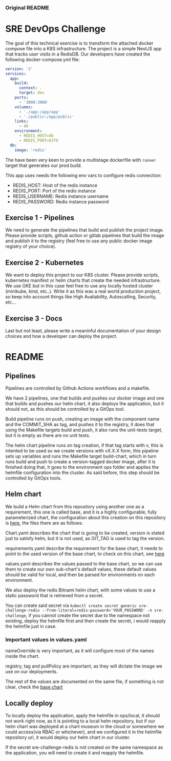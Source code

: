 ### Original README
# SRE DevOps Challenge
The goal of this technical exercise is to transform the attached docker compose file into a
K8S infrastructure. The project is a simple NextJS app that tracks user visits in a RedisDB. 
Our developers have created the following docker-compose.yml file:

```yaml
version: '2'
services: 
  app:
    build:
      context: .
      target: dev
    ports:
      - '3000:3000'
    volumes:
      - './app:/app/app'
      - './public:/app/public'
    links:
      - db
    environment:
      - REDIS_HOST=db
      - REDIS_PORT=6379
  db:
    image: 'redis'
```

The have been very keen to provide a multistage dockerfile with `runner` target that generates our prod build.

This app uses needs the following env vars to configure redis connection:

- REDIS_HOST: Host of the redis instance
- REDIS_PORT: Port of the redis instance
- REDIS_USERNAME: Redis instance username
- REDIS_PASSWORD: Redis instance password

## Exercise 1 - Pipelines

We need to generate the pipelines that build and publish the project image. Please provide scripts, github action or gitlab pipelines that build the image and publish it to the registry (feel free to use any public docker image registry of your choice).

## Exercise 2 - Kubernetes

We want to deploy this project to our K8S cluster. Please provide scripts, kubernetes manifest or helm charts that create the needed infrastructure. We use GKE but in this case feel free to use any locally hosted cluster (minikube, kind, etc..).
Write it as this was a real world production project, so keep into account things like High Avaliability, Autoscalling, Security, etc...

## Exercise 3 - Docs

Last but not least, please write a meaninful documentation of your design choices and how a developer can deploy the project.


# README

## Pipelines

Pipelines are controlled by Github Actions workflows and a makefile.

We have 2 pipelines, one that builds and pushes our docker image and one that builds and pushes our helm chart, it also deploys the application, but it should not, as this should be controlled by a GitOps tool.

Build pipeline runs on push, creating an image with the component name and the COMMIT_SHA as tag, and pushes it to the registry, it does that using the Makefile targets build and push, it also runs the unit-tests target, but it is empty as there are no unit tests.

The helm chart pipeline runs on tag creation, if that tag starts with v, this is intented to be used so we create versions with vX.X.X form, this pipeline sets up variables and runs the Makefile target build-chart, which in turn runs build and push to create a version-tagged docker image, after it is finished doing that, it goes to the environment ops folder and applies the helmfile configuration into the cluster. As said before, this step should be controlled by GitOps tools.

## Helm chart

We build a Helm chart from this repository using another one as a requirement, this one is called base, and it is a highly configurable, fully parameterized chart, the configuration about this creation on this repository is [here](ops\charts\sre-challenge), the files there are as follows:

Chart.yaml describes the chart that is going to be created, version is stated just to satisfy helm, but it is not used, as GIT_TAG is used to tag the version.

requirements.yaml describe the requirement for the base chart, it needs to point to the used version of the base chart, to check on this chart, see [here](https://github.com/aethen22org/Infra/tree/main/charts/base)

values.yaml describes the values passed to the base chart, so we can use them to create our own sub-chart's default values, these default values should be valid for local, and then be parsed for environments on each environment.

We also deploy the redis Bitnami helm chart, with some values to use a static password that is retrieved from a secret.

You can create said secret via `kubectl create secret generic sre-challenge-redis --from-literal=redis-password='YOUR_PASSWORD' -n sre-challenge`, if you cannot create the secret due to the namespace not existing, deploy the helmfile first and then create the secret, i would reapply the helmfile just in case.

### Important values in values.yaml

nameOverride is very important, as it will configure most of the names inside the chart.

registry, tag and pullPolicy are important, as they will dictate the image we use on our deployments.

The rest of the values are documented on the same file, if something is not clear, check the [base chart](https://github.com/aethen22org/Infra/tree/main/charts/base)

## Locally deploy

To locally deploy the application, apply the helmfile in ops/local, it should not work right now, as it is pointing to a local helm repository, but if our helm chart was deployed at a chart museum in the cloud or somewhere we could access(via RBAC or whichever), and we configured it in the helmfile repository url, it would deploy our helm chart in our cluster.

If the secret sre-challenge-redis is not created on the same namespace as the application, you will need to create it and reapply the helmfile.